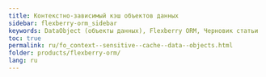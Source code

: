 ```yaml
---
title: Контекстно-зависимый кэш объектов данных
sidebar: flexberry-orm_sidebar
keywords: DataObject (объекты данных), Flexberry ORM, Черновик статьи
toc: true
permalink: ru/fo_context--sensitive--cache--data--objects.html
folder: products/flexberry-orm/
lang: ru
---
```




